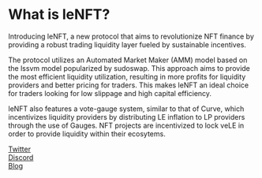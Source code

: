 # What is leNFT?

Introducing leNFT, a new protocol that aims to revolutionize NFT finance by providing a robust trading liquidity layer fueled by sustainable incentives.

The protocol utilizes an Automated Market Maker (AMM) model based on the lssvm model popularized by sudoswap. This approach aims to provide the most efficient liquidity utilization, resulting in more profits for liquidity providers and better pricing for traders. This makes leNFT an ideal choice for traders looking for low slippage and high capital efficiency.

leNFT also features a vote-gauge system, similar to that of Curve, which incentivizes liquidity providers by distributing LE inflation to LP providers through the use of Gauges. NFT projects are incentivized to lock veLE in order to provide liquidity within their ecosytems.

[Twitter](https://twitter.com/lenftapp)\
[Discord](https://discord.com/invite/QNpBmMCWmb)\
[Blog](https://mirror.xyz/lenft.eth)
